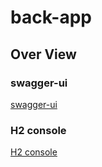 # back-app

## Over View

### swagger-ui

[swagger-ui](http://localhost:8080/swagger-ui/index.htm)

### H2 console

[H2 console](http://localhost:8080/h2-console)